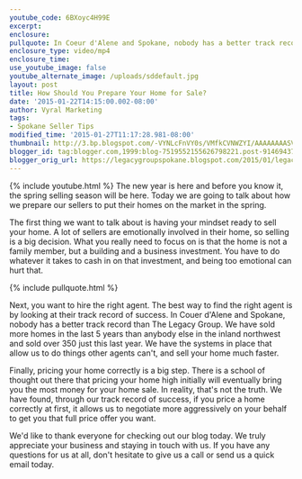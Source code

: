 ```yaml
---
youtube_code: 6BXoyc4H99E
excerpt:
enclosure:
pullquote: In Coeur d'Alene and Spokane, nobody has a better track record than The Legacy Group
enclosure_type: video/mp4
enclosure_time:
use_youtube_image: false
youtube_alternate_image: /uploads/sddefault.jpg
layout: post
title: How Should You Prepare Your Home for Sale?
date: '2015-01-22T14:15:00.002-08:00'
author: Vyral Marketing
tags:
- Spokane Seller Tips
modified_time: '2015-01-27T11:17:28.981-08:00'
thumbnail: http://3.bp.blogspot.com/-VYNLcFnVY0s/VMfkCVNWZYI/AAAAAAAASVo/W7AY4mHwQ5c/s72-c/Updated%2BPullquote.jpg
blogger_id: tag:blogger.com,1999:blog-7519552155626798221.post-9146943719993554239
blogger_orig_url: https://legacygroupspokane.blogspot.com/2015/01/legacy-group-real-estate-home-sell.html
---
```

{% include youtube.html %}
The new year is here and before you know it, the spring selling season will be here. Today we are going to talk about how we prepare our sellers to put their homes on the market in the spring.


The first thing we want to talk about is having your mindset ready to sell your home. A lot of sellers are emotionally involved in their home, so selling is a big decision. What you really need to focus on is that the home is not a family member, but a building and a business investment. You have to do whatever it takes to cash in on that investment, and being too emotional can hurt that.

{% include pullquote.html %}

Next, you want to hire the right agent. The best way to find the right agent is by looking at
their track record of success. In Couer d'Alene and Spokane, nobody has a better track record than The Legacy Group. We have sold more homes in the last 5 years than anybody else in the inland northwest and sold over 350 just this last year. We have the systems in place that allow us to do things other agents can't, and sell your home much faster.

Finally, pricing your home correctly is a big step. There is a school of thought out there that pricing your home high initially will eventually bring you the most money for your home sale. In reality, that's not the truth. We have found, through our track record of success, if you price a home correctly at first, it allows us to negotiate more aggressively on your behalf to get you that full price offer you want.

We'd like to thank everyone for checking out our blog today. We truly appreciate your business and staying in touch with us. If you have any questions for us at all, don't hesitate to give us a call or send us a quick email today.
